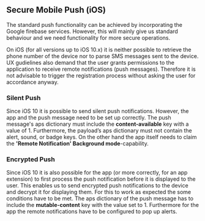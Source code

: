 ## Secure Mobile Push (iOS)

The standard push functionality can be achieved by incorporating the Google firebase services. However, 
this will mainly give us standard behaviour and we need functionality for more secure operations.

On iOS (for all versions up to iOS 10.x) it is neither possible to retrieve the phone number of the device
nor to parse SMS messages sent to the device. UX gudielines also demand that the user grants permissions to
the application to receive remote notifications (push messages). Therefore it is not advisable to trigger 
the registration process without asking the user for accordance anyway.

### Silent Push
Since iOS 10 it is possible to send silent push notifications. However, the app and the push message need
to be set up correctly. The push message's aps dictionary must include the **content-available** key with a value of 1.
Furthermore, the payload’s aps dictionary must not contain the alert, sound, or badge keys.
On the other hand the app itself needs to claim the **'Remote Notification' Background mode**-capability.

### Encrypted Push
Since iOS 10 it is also possible for the app (or more correctly, for an app extension) to first process the 
push notification before it is displayed to the user. This enables us to send encrypted push notifications 
to the device and decrypt it for displaying them. For this to work as expected the some conditions have to be
met. The aps dictionary of the push message has to include the **mutable-content** key with the value set to 1.
Furthermore for the app the remote notifications have to be configured to pop up alerts.
